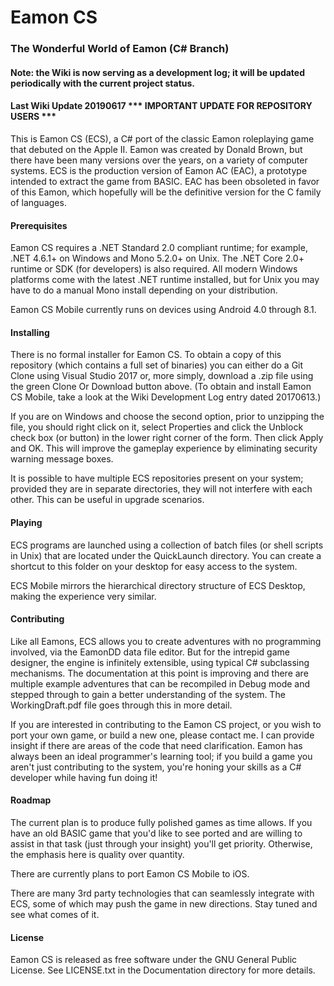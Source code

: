 # Eamon CS
### The Wonderful World of Eamon (C# Branch)

#### Note: the Wiki is now serving as a development log; it will be updated periodically with the current project status.

#### Last Wiki Update 20190617    *** IMPORTANT UPDATE FOR REPOSITORY USERS ***

This is Eamon CS (ECS), a C# port of the classic Eamon roleplaying game that debuted on the Apple II.  Eamon was created by Donald Brown, but there have been many versions over the years, on a variety of computer systems.  ECS is the production version of Eamon AC (EAC), a prototype intended to extract the game from BASIC.  EAC has been obsoleted in favor of this Eamon, which hopefully will be the definitive version for the C family of languages.

#### Prerequisites

Eamon CS requires a .NET Standard 2.0 compliant runtime; for example, .NET 4.6.1+ on Windows and Mono 5.2.0+ on Unix.  The .NET Core 2.0+ runtime or SDK (for developers) is also required.  All modern Windows platforms come with the latest .NET runtime installed, but for Unix you may have to do a manual Mono install depending on your distribution.

Eamon CS Mobile currently runs on devices using Android 4.0 through 8.1.

#### Installing

There is no formal installer for Eamon CS.  To obtain a copy of this repository (which contains a full set of binaries) you can either do a Git Clone using Visual Studio 2017 or, more simply, download a .zip file using the green Clone Or Download button above.  (To obtain and install Eamon CS Mobile, take a look at the Wiki Development Log entry dated 20170613.)

If you are on Windows and choose the second option, prior to unzipping the file, you should right click on it, select Properties and click the Unblock check box (or button) in the lower right corner of the form.  Then click Apply and OK.  This will improve the gameplay experience by eliminating security warning message boxes.

It is possible to have multiple ECS repositories present on your system; provided they are in separate directories, they will not interfere with each other.  This can be useful in upgrade scenarios.

#### Playing

ECS programs are launched using a collection of batch files (or shell scripts in Unix) that are located under the QuickLaunch directory.  You can create a shortcut to this folder on your desktop for easy access to the system.

ECS Mobile mirrors the hierarchical directory structure of ECS Desktop, making the experience very similar.

#### Contributing

Like all Eamons, ECS allows you to create adventures with no programming involved, via the EamonDD data file editor.  But for the intrepid game designer, the engine is infinitely extensible, using typical C# subclassing mechanisms.  The documentation at this point is improving and there are multiple example adventures that can be recompiled in Debug mode and stepped through to gain a better understanding of the system.  The WorkingDraft.pdf file goes through this in more detail.

If you are interested in contributing to the Eamon CS project, or you wish to port your own game, or build a new one, please contact me.  I can provide insight if there are areas of the code that need clarification.  Eamon has always been an ideal programmer's learning tool; if you build a game you aren't just contributing to the system, you're honing your skills as a C# developer while having fun doing it!

#### Roadmap

The current plan is to produce fully polished games as time allows.  If you have an old BASIC game that you'd like to see ported and are willing to assist in that task (just through your insight) you'll get priority.  Otherwise, the emphasis here is quality over quantity.

There are currently plans to port Eamon CS Mobile to iOS.

There are many 3rd party technologies that can seamlessly integrate with ECS, some of which may push the game in new directions.  Stay tuned and see what comes of it.

#### License

Eamon CS is released as free software under the GNU General Public License.  See LICENSE.txt in the Documentation directory for more details.

